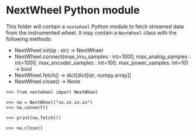 # NextWheel Python module

This folder will contain a `nextwheel` Python module to fetch streamed data from the instrumented wheel. It may contain a `NextWheel` class with the following methods:

- NextWheel.init(ip : str) -> NextWheel
- NextWheel.connect(max_imu_samples : int=1000, max_analog_samples : int=1000, max_encoder_samples : int=100, max_power_samples: int=10) -> bool
- NextWheel.fetch() -> dict[dict[str, numpy.array]]
- NextWheel.close() -> None


```
>>> from nextwheel import NextWheel

>>> nw = NextWheel("xx.xx.xx.xx")
>>> nw.connect()

>>> print(nw.fetch())
    
>>> nw.close()
```
